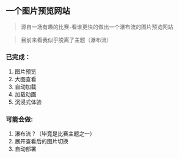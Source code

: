 ## 一个图片预览网站

> 源自一场有趣的比赛-看谁更快的做出一个瀑布流的图片预览网站

> 目前来看我似乎脱离了主题（瀑布流）

### 已完成：

1. 图片预览
2. 大图查看
3. 自动加载
4. 加载动画
5. 沉浸式体验

### 可能会做:

1. 瀑布流？（毕竟是比赛主题之一）
2. 展开查看后的图片切换
3. 自动部署
